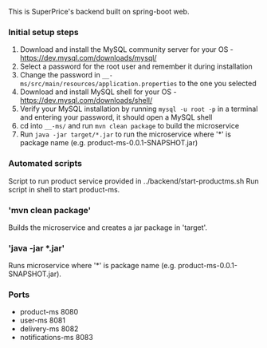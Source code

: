 This is SuperPrice's backend built on spring-boot web.

### Initial setup steps

1. Download and install the MySQL community server for your OS - https://dev.mysql.com/downloads/mysql/
2. Select a password for the root user and remember it during installation
3. Change the password in `__-ms/src/main/resources/application.properties` to the one you selected
4. Download and install MySQL shell for your OS - https://dev.mysql.com/downloads/shell/
5. Verify your MySQL installation by running `mysql -u root -p` in a terminal and entering your password, it should open
   a MySQL shell
6. cd into `__-ms/` and run `mvn clean package` to build the microservice
7. Run `java -jar target/*.jar` to run the microservice where '*' is package name (e.g. product-ms-0.0.1-SNAPSHOT.jar)

### Automated scripts

Script to run product service provided in ../backend/start-productms.sh
Run script in shell to start product-ms.

### 'mvn clean package'

Builds the microservice and creates a jar package in 'target'.

### 'java -jar *.jar'

Runs microservice where '*' is package name (e.g. product-ms-0.0.1-SNAPSHOT.jar).

### Ports

* product-ms 8080
* user-ms 8081
* delivery-ms 8082
* notifications-ms 8083

